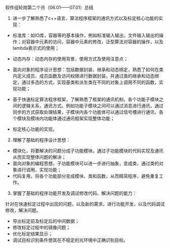 软件组轮岗第二个月（06.01——07.01）总结

1. 进一步了解熟悉了c++语言、算法程序框架的通讯方式以及标定核心功能的实现：

- 标准库：如IO库，容器等的基本操作，例如标准输入输出，文件输入输出的操作；对容器中元素的访问，容器中元素的修改，泛型算法对容器的操作，以及lambda表示式的使用；

- 动态内存：动态内存的使用背景，使用方式及使用注意点；

- 面向对象的程序设计思想：包括数据封装、继承和动态绑定，熟悉了如何在类内定义成员、成员函数及访问权限进行数据封装，并通过类的继承和动态绑定，通过多态的方式，实现基类和派生类在不同的对象上调用不同的函数，实现功能；

- 基于快速标定算法程序框架，了解熟悉了框架的通讯机制，各个功能子模块之间的逻辑关系，通讯方式。例如功能子模块之间可以通过消息进行通讯，通过同步的方式获取处理结果，子模块内各个功能体可以通过信号槽进行通讯，各个模块及模块内功能体通过通讯框架实现整体功能；
- 标定核心功能的实现。



2. 理解了基础的程序设计思想：

- 模块化，将要解决的问题分成子功能模块，通过子功能模块的代码实现及通讯从而实现整体问题的解决；
- 面向对象的编程思想，子功能模块可以进一步进行抽象，变成类，通过类的对象进行调用，实现功能；
- 代码复用，将各个功能部分变成模块、类和函数，从而精简程序，避免重复工作。



3. 掌握了基础的程序功能开发及调试修改代码、解决问题的能力：

​	针对在快速标定过程中出现的问题，以及新的需求，进行功能开发，以及代码调试修改，解决问题。

- 导出标定前及标定后的中间数据；
- 修改标定过程中的镜像问题；
- 优化标定结果显示；
- 调试目标识别条件使其在不稳定的光环境中正确识别目标。

